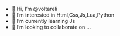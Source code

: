 - 👋 Hi, I’m @voltareli
- 👀 I’m interested in Html,Css,Js,Lua,Python
- 🌱 I’m currently learning Js
- 💞️ I’m looking to collaborate on ...
